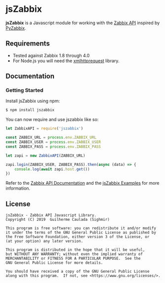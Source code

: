 # jsZabbix #

**jsZabbix** is a Javascript module for working with the [Zabbix API](https://www.zabbix.com/documentation/3.0/manual/api/reference) inspired
by [PyZabbix](https://github.com/lukecyca/pyzabbix).

## Requirements
* Tested against Zabbix 1.8 through 4.0
* For Node.js you will need the [xmlhttprequest](https://www.npmjs.com/package/xmlhttprequest) library.

## Documentation ##
### Getting Started

Install jsZabbix using npm:

```bash
$ npm install jszabbix
```

You can now require and use jszabbix like so:

```js
let ZabbixAPI = require('jszabbix')

const ZABBIX_URL = process.env.ZABBIX_URL
const ZABBIX_USER = process.env.ZABBIX_USER
const ZABBIX_PASS = process.env.ZABBIX_PASS

let zapi = new ZabbixAPI(ZABBIX_URL)

zapi.login(ZABBIX_USER, ZABBIX_PASS).then(async (data) => {
    console.log(await zapi.host.get())
})
```

Refer to the [Zabbix API Documentation](https://www.zabbix.com/documentation/3.0/manual/api/reference) and the [jsZabbix Examples](https://github.com/Sighmir/jsZabbix/tree/master/examples) for more information.

## License ##
```
jsZabbix - Zabbix API Javascript Library.
Copyright (C) 2019  Guilherme Caulada (Sighmir)

This program is free software: you can redistribute it and/or modify
it under the terms of the GNU General Public License as published by
the Free Software Foundation, either version 3 of the License, or
(at your option) any later version.

This program is distributed in the hope that it will be useful,
but WITHOUT ANY WARRANTY; without even the implied warranty of
MERCHANTABILITY or FITNESS FOR A PARTICULAR PURPOSE.  See the
GNU General Public License for more details.

You should have received a copy of the GNU General Public License
along with this program.  If not, see <https://www.gnu.org/licenses/>.
```
